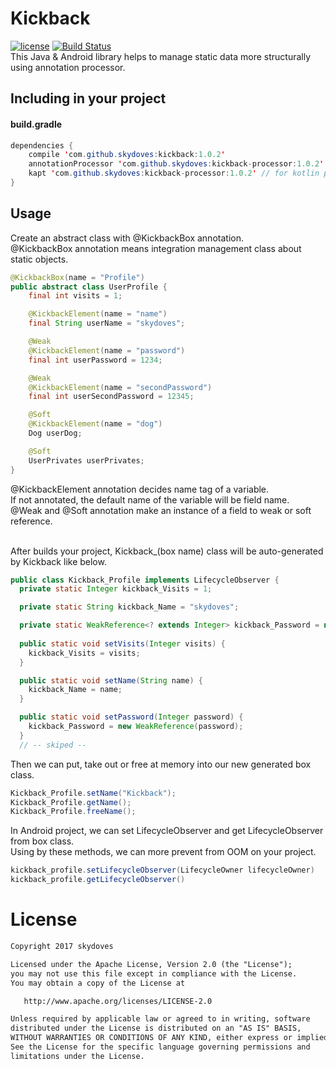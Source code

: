 # Kickback
[![license](https://img.shields.io/badge/license-apache%202.0-green.svg)](https://www.apache.org/licenses/LICENSE-2.0.html)
[![Build Status](https://travis-ci.org/skydoves/Kickback.svg?branch=master)](https://travis-ci.org/skydoves/Kickback) </br>
This Java & Android library helps to manage static data more structurally using annotation processor.

## Including in your project
#### build.gradle
```java
dependencies {
    compile 'com.github.skydoves:kickback:1.0.2'
    annotationProcessor 'com.github.skydoves:kickback-processor:1.0.2'
    kapt 'com.github.skydoves:kickback-processor:1.0.2' // for kotlin project
}
```

## Usage
Create an abstract class with @KickbackBox annotation. <br>
@KickbackBox annotation means integration management class about static objects.

```java
@KickbackBox(name = "Profile")
public abstract class UserProfile {
    final int visits = 1;

    @KickbackElement(name = "name")
    final String userName = "skydoves";

    @Weak
    @KickbackElement(name = "password")
    final int userPassword = 1234;

    @Weak
    @KickbackElement(name = "secondPassword")
    final int userSecondPassword = 12345;

    @Soft
    @KickbackElement(name = "dog")
    Dog userDog;

    @Soft
    UserPrivates userPrivates;
}
```
@KickbackElement annotation decides name tag of a variable.<br>
If not annotated, the default name of the variable will be field name.<br>
@Weak and @Soft annotation make an instance of a field to weak or soft reference.<br><br>

After builds your project, Kickback_(box name) class will be auto-generated by Kickback like below.
```java
public class Kickback_Profile implements LifecycleObserver {
  private static Integer kickback_Visits = 1;

  private static String kickback_Name = "skydoves";

  private static WeakReference<? extends Integer> kickback_Password = new WeakReference(1234);
  
  public static void setVisits(Integer visits) {
    kickback_Visits = visits;
  }

  public static void setName(String name) {
    kickback_Name = name;
  }

  public static void setPassword(Integer password) {
    kickback_Password = new WeakReference(password);
  }
  // -- skiped --
```
Then we can put, take out or free at memory into our new generated box class.
```java
Kickback_Profile.setName("Kickback");
Kickback_Profile.getName();
Kickback_Profile.freeName();
```
In Android project, we can set LifecycleObserver and get LifecycleObserver from box class.<br>
Using by these methods, we can more prevent from OOM on your project.
```java
kickback_profile.setLifecycleObserver(LifecycleOwner lifecycleOwner)
kickback_profile.getLifecycleObserver()
```

# License
```xml
Copyright 2017 skydoves

Licensed under the Apache License, Version 2.0 (the "License");
you may not use this file except in compliance with the License.
You may obtain a copy of the License at

   http://www.apache.org/licenses/LICENSE-2.0

Unless required by applicable law or agreed to in writing, software
distributed under the License is distributed on an "AS IS" BASIS,
WITHOUT WARRANTIES OR CONDITIONS OF ANY KIND, either express or implied.
See the License for the specific language governing permissions and
limitations under the License.
```
